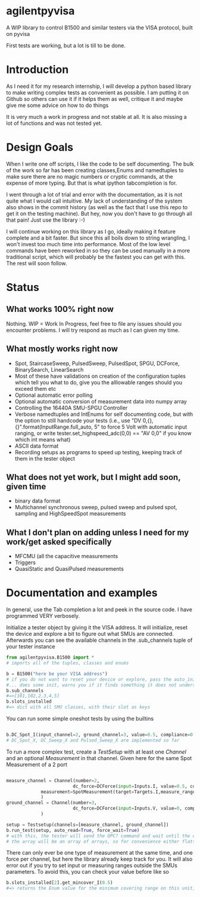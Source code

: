 # agilentpyvisa
A WIP library to control B1500 and similar testers via the VISA protocol, built on pyvisa

First tests are working, but a lot is till to be done.


# Introduction
As I need it for my research internship, I will develop a python based library to make writing complex tests as convenient as possible. I am putting it on Github so others can use it if it helps them as well, critique it and maybe give me some advice on how to do things
 
It is very much a work in progress and not stable at all. It is also missing a lot of functions and was not tested yet.

# Design Goals

When I write one off scripts, I like the code to be self documenting. The bulk of the work so far has been creating classes,Enums and namedtuples to make sure there are no magic numbers or cryptic commands, at the expense of more typing. But that is what ipython tabcompletion is for.

I went through a lot of trial and error with the documentation, as it is not quite what I would call intuitive. My lack of understanding of the system also shows in the commit history (as well as the fact that I use this repo to get it on the testing machine). But hey, now you don't have to go through all that pain! Just use the library :-)

I will continue working on this library as I go, ideally making it feature complete and a bit faster. But since this all boils down to string wrangling, I won't invest too much time into performance. Most of the low level commands have been reworked in so they can be used manually in a more traditional script, which will probably be the fastest you can get with this. The rest will soon follow.
# Status
## What works 100% right now

Nothing. WIP = Work In Progress, feel free to file any issues should you encounter problems. I will try respond as much as I can given my time.

## What mostly works right now

* Spot,  StaircaseSweep, PulsedSweep, PulsedSpot, SPGU, DCForce, BinarySearch, LinearSearch
* Most of these have validations on creation of the configuration tuples which tell you what to do, give you the alllowable ranges should you exceed them etc
* Optional automatic error polling
* Optional automatic conversion of measurement data into numpy array
* Controlling the 16440A SMU-SPGU Controller
* Verbose namedtuples and IntEnums for self documenting code, but with the option to still handcode your tests (i.e., use "DV 0,{},{}".format(InputRange.full_auto, 5" to force 5 Volt with automatic input ranging, or write tester.set_highspeed_adc(0,0) == "AV 0,0" if you know which int means what)
* ASCII data format
* Recording setups as programs to speed up testing, keeping track of them in the tester object

## What does not yet work, but I might add soon, given time
* binary data format
* Multichannel synchronous sweep, pulsed sweep and pulsed spot, sampling and HighSpeedSpot measurements

## What I don't plan on adding unless I need for my work/get asked specifically
* MFCMU (all the capacitive measurements
* Triggers
* QuasiStatic and QuasiPulsed measurements

# Documentation and examples
In general, use the Tab completion a lot and peek in the source code. I have programmed VERY verbosely.

Initialize a tester object by giving it the VISA address. It will initialize, reset the device and explore a bit to figure out what SMUs are connected. Afterwards you can see the available channels in the .sub_channels tuple of your tester instance

```python
from agilentpyvisa.B1500 import *
# imports all of the tuples, classes and enums

b = B1500("here be your VISA address")
# if you do not want to reset your device or explore, pass the auto_init=False option
#... does some init, warns you if it finds something it does not understand
b.sub_channels
#=>[101,102,2,3,4,5]
b.slots_installed
#=> dict with all SMU classes, with their slot as keys
```

You can run some simple oneshot tests  by using the builtins

```python

b.DC_Spot_I(input_channel=2, ground_channel=3, value=0.5, compliance=0.5)
# DC_Spot_X, DC_Sweep_X and Pulsed_Sweep_X are implemented so far
```

To run a more complex test, create a *TestSetup* with at least one *Channel* and an optional *Measurement* in that channel. Given here for the same Spot Measurement of a 2 port
```python

measure_channel = Channel(number=2,
                         dc_force=DCForce(input=Inputs.I, value=0.5, compliance=0.5,input_range=InputRanges_I.A1_limited),
			 measurement=SpotMeasurement(target=Targets.I,measure_range=MeasureRanges_i.A1_fixed, side=MeasureSides.compliance_side)
			 )
ground_channel = Channel(number=3,
                         dc_force=DCForce(input=Inputs.V, value=0, compliance=0.5,input_range=InputRanges_I.A1_limited),
			 )

setup = Testsetup(channels=[measure_channel, ground_channel])
b.run_test(setup, auto_read=True, force_wait=True)
# with this, the tester will send the OPC? command and wait until the operations are done, and then read out and parse the measurement into a numpy array
# the array will be an array of arrays, so for convenience either flatten it or read it into a pandas.DataFrame
```
There can only ever be one type of measurement at the same time, and one force per channel, but here the library already keep track for you.
It will also error out if you try to set input or measuring ranges outside the SMUs parameters. To avoid this, you can check your value before like so

```python
b.slots_installed[2].get_mincover_I(0.5)
#=> returns the Enum value for the minimum covering range on this unit, fullauto if it doesn't find anything
```
